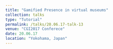 ```yaml
---
title: "Gamified Presence in virtual museums"
collection: talks
type: "Tutorial"
permalink: /talks/20.06.17-talk-13
venue: "CGI2017 Conferece"
date: 20.06.17
location: "Yokohama, Japan"
---
```

